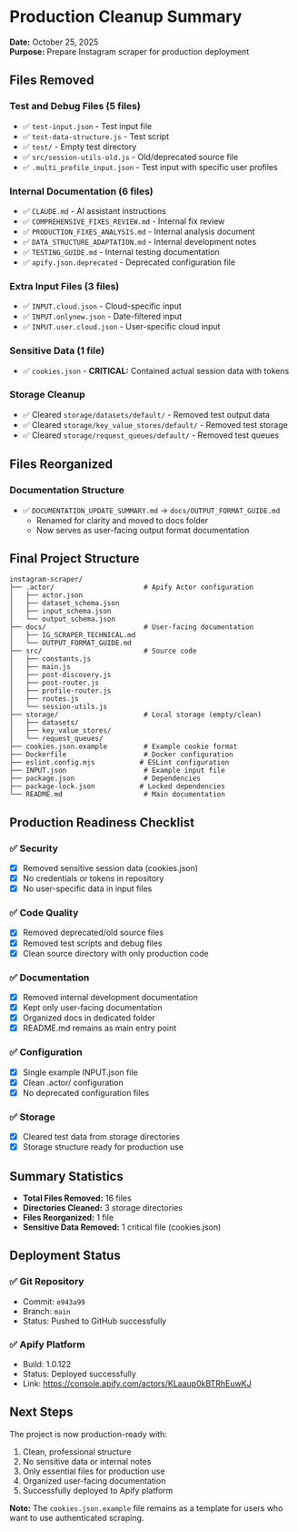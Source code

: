 # Production Cleanup Summary

**Date:** October 25, 2025  
**Purpose:** Prepare Instagram scraper for production deployment

## Files Removed

### Test and Debug Files (5 files)
- ✅ `test-input.json` - Test input file
- ✅ `test-data-structure.js` - Test script
- ✅ `test/` - Empty test directory
- ✅ `src/session-utils-old.js` - Old/deprecated source file
- ✅ `.multi_profile_input.json` - Test input with specific user profiles

### Internal Documentation (6 files)
- ✅ `CLAUDE.md` - AI assistant instructions
- ✅ `COMPREHENSIVE_FIXES_REVIEW.md` - Internal fix review
- ✅ `PRODUCTION_FIXES_ANALYSIS.md` - Internal analysis document
- ✅ `DATA_STRUCTURE_ADAPTATION.md` - Internal development notes
- ✅ `TESTING_GUIDE.md` - Internal testing documentation
- ✅ `apify.json.deprecated` - Deprecated configuration file

### Extra Input Files (3 files)
- ✅ `INPUT.cloud.json` - Cloud-specific input
- ✅ `INPUT.onlynew.json` - Date-filtered input
- ✅ `INPUT.user.cloud.json` - User-specific cloud input

### Sensitive Data (1 file)
- ✅ `cookies.json` - **CRITICAL:** Contained actual session data with tokens

### Storage Cleanup
- ✅ Cleared `storage/datasets/default/` - Removed test output data
- ✅ Cleared `storage/key_value_stores/default/` - Removed test storage
- ✅ Cleared `storage/request_queues/default/` - Removed test queues

## Files Reorganized

### Documentation Structure
- ✅ `DOCUMENTATION_UPDATE_SUMMARY.md` → `docs/OUTPUT_FORMAT_GUIDE.md`
  - Renamed for clarity and moved to docs folder
  - Now serves as user-facing output format documentation

## Final Project Structure

```
instagram-scraper/
├── .actor/                      # Apify Actor configuration
│   ├── actor.json
│   ├── dataset_schema.json
│   ├── input_schema.json
│   └── output_schema.json
├── docs/                        # User-facing documentation
│   ├── IG_SCRAPER_TECHNICAL.md
│   └── OUTPUT_FORMAT_GUIDE.md
├── src/                         # Source code
│   ├── constants.js
│   ├── main.js
│   ├── post-discovery.js
│   ├── post-router.js
│   ├── profile-router.js
│   ├── routes.js
│   └── session-utils.js
├── storage/                     # Local storage (empty/clean)
│   ├── datasets/
│   ├── key_value_stores/
│   └── request_queues/
├── cookies.json.example         # Example cookie format
├── Dockerfile                   # Docker configuration
├── eslint.config.mjs           # ESLint configuration
├── INPUT.json                   # Example input file
├── package.json                 # Dependencies
├── package-lock.json           # Locked dependencies
└── README.md                    # Main documentation
```

## Production Readiness Checklist

### ✅ Security
- [x] Removed sensitive session data (cookies.json)
- [x] No credentials or tokens in repository
- [x] No user-specific data in input files

### ✅ Code Quality
- [x] Removed deprecated/old source files
- [x] Removed test scripts and debug files
- [x] Clean source directory with only production code

### ✅ Documentation
- [x] Removed internal development documentation
- [x] Kept only user-facing documentation
- [x] Organized docs in dedicated folder
- [x] README.md remains as main entry point

### ✅ Configuration
- [x] Single example INPUT.json file
- [x] Clean .actor/ configuration
- [x] No deprecated configuration files

### ✅ Storage
- [x] Cleared test data from storage directories
- [x] Storage structure ready for production use

## Summary Statistics

- **Total Files Removed:** 16 files
- **Directories Cleaned:** 3 storage directories
- **Files Reorganized:** 1 file
- **Sensitive Data Removed:** 1 critical file (cookies.json)

## Deployment Status

### ✅ Git Repository
- Commit: `e943a99`
- Branch: `main`
- Status: Pushed to GitHub successfully

### ✅ Apify Platform
- Build: 1.0.122
- Status: Deployed successfully
- Link: https://console.apify.com/actors/KLaaup0kBTRhEuwKJ

## Next Steps

The project is now production-ready with:
1. Clean, professional structure
2. No sensitive data or internal notes
3. Only essential files for production use
4. Organized user-facing documentation
5. Successfully deployed to Apify platform

**Note:** The `cookies.json.example` file remains as a template for users who want to use authenticated scraping.

